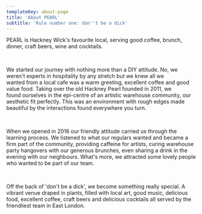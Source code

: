 ```yaml
---
templateKey: about-page
title: 'About PEARL'
subtitle: 'Rule number one: don''t be a dick'
---
```

PEARL is Hackney Wick's favourite local, serving good coffee, brunch, dinner, craft beers, wine and cocktails.

​

We started our journey with nothing more than a DIY attitude. No, we weren't experts in hospitality by any stretch but we knew all we wanted from a local cafe was a warm greeting, excellent coffee and good value food. Taking over the old Hackney Pearl founded in 2011, we found ourselves in the epi-centre of an artistic warehouse community, our aesthetic fit perfectly. This was an environment with rough edges made beautiful by the interactions found everywhere you turn. 

​

When we opened in 2016 our friendly attitude carried us through the learning process. We listened to what our regulars wanted and became a firm part of the community, providing caffeine for artists, curing warehouse party hangovers with our generous brunches, even sharing a drink in the evening with our neighbours. What's more, we attracted some lovely people who wanted to be part of our team.

​

Off the back of 'don't be a dick', we become something really special. A vibrant venue draped in plants, filled with local art, good music, delicious food, excellent coffee, craft beers and delicious cocktails all served by the friendliest team in East London.
